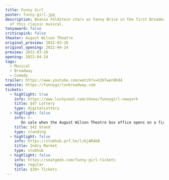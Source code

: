 ```yaml
---
title: Funny Girl
poster: funny-girl.jpg
description: Beanie Feldstein stars as Fanny Brice in the first Broadway revival
  of this classic musical.
tonyaward: false
criticspick: false
theater: August Wilson Theatre
original_preview: 2022-03-26
original_opening: 2022-04-24
preview: 2022-03-26
opening: 2022-04-24
tags: 
  - Musical
  - Broadway
  - Comedy
trailer: https://www.youtube.com/watch?v=XZmTwen9Kd4
website: https://funnygirlonbroadway.com
tickets:
  - highlight: true
    info: https://www.luckyseat.com/shows/funnygirl-newyork
    title: $47 Lottery
    type: digitalLottery
  - highlight: false
    info: >-
       On sale when the August Wilson Theatre box office opens on a first-come, first-served basis at 10 AM Monday-Saturday, 12 PM on Sunday. Cash or credit card. Limit 2 per person. Seat Locations determined at the discretion of the box office. Subject to availability.
    title: $42 Stand
    type: standing
  - highlight: false
    info: https://stubhub.prf.hn/l/KjAR4kB
    title: 2ndry Market
    type: stubhub
  - highlight: false
    info: https://seatgeek.com/funny-girl-tickets
    type: regular
    title: $39+ Tickets
---
```

